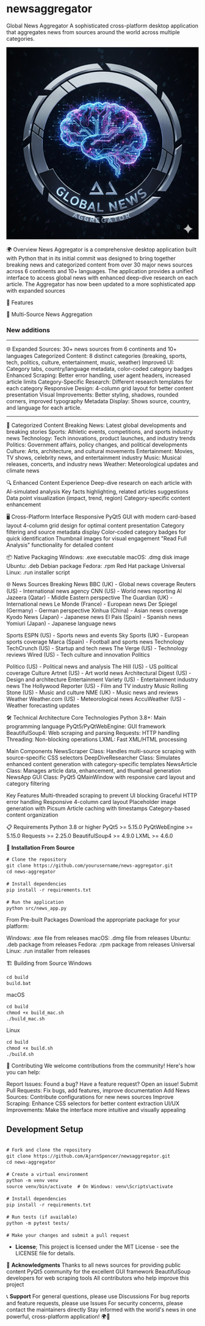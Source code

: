 # newsaggregator
Global News Aggregator
A sophisticated cross-platform desktop application that aggregates news from sources around the world across multiple categories.

![News Aggregator](https://github.com/AjarnSpencer/newsaggregator/blob/main/img/globalnewsaggregator.png)

🌍 Overview
News Aggregator is a comprehensive desktop application built with Python that in its initial commit was designed to bring together breaking news and categorized content from over 30 major news sources across 6 continents and 10+ languages. The application provides a unified interface to access global news with enhanced deep-dive research on each article. The Aggregator has now been updated to a more sophisticated app with expanded sources

🚀 Features

📰 Multi-Source News Aggregation

### New additions

---

🌐 Expanded Sources: 30+ news sources from 6 continents and 10+ languages
Categorized Content: 8 distinct categories (breaking, sports, tech, politics, culture, entertainment, music, weather)
Improved UI: Category tabs, country/language metadata, color-coded category badges
Enhanced Scraping: Better error handling, user agent headers, increased article limits
Category-Specific Research: Different research templates for each category
Responsive Design: 4-column grid layout for better content presentation
Visual Improvements: Better styling, shadows, rounded corners, improved typography
Metadata Display: Shows source, country, and language for each article.

---

📂 Categorized Content
Breaking News: Latest global developments and breaking stories
Sports: Athletic events, competitions, and sports industry news
Technology: Tech innovations, product launches, and industry trends
Politics: Government affairs, policy changes, and political developments
Culture: Arts, architecture, and cultural movements
Entertainment: Movies, TV shows, celebrity news, and entertainment industry
Music: Musical releases, concerts, and industry news
Weather: Meteorological updates and climate news

🔍 Enhanced Content Experience
Deep-dive research on each article with AI-simulated analysis
Key facts highlighting, related articles suggestions
Data point visualization (impact, trend, region)
Category-specific content enhancement

🖥️ Cross-Platform Interface
Responsive PyQt5 GUI with modern card-based layout
4-column grid design for optimal content presentation
Category filtering and source metadata display
Color-coded category badges for quick identification
Thumbnail images for visual engagement
"Read Full Analysis" functionality for detailed content

📦 Native Packaging
Windows: .exe executable
macOS: .dmg disk image
Ubuntu: .deb Debian package
Fedora: .rpm Red Hat package
Universal Linux: .run installer script

🌐 News Sources
Breaking News
BBC (UK) - Global news coverage
Reuters (US) - International news agency
CNN (US) - World news reporting
Al Jazeera (Qatar) - Middle Eastern perspective
The Guardian (UK) - International news
Le Monde (France) - European news
Der Spiegel (Germany) - German perspective
Xinhua (China) - Asian news coverage
Kyodo News (Japan) - Japanese news
El Pais (Spain) - Spanish news
Yomiuri (Japan) - Japanese language news

Sports
ESPN (US) - Sports news and events
Sky Sports (UK) - European sports coverage
Marca (Spain) - Football and sports news
Technology
TechCrunch (US) - Startup and tech news
The Verge (US) - Technology reviews
Wired (US) - Tech culture and innovation
Politics

Politico (US) - Political news and analysis
The Hill (US) - US political coverage
Culture
Artnet (US) - Art world news
Architectural Digest (US) - Design and architecture
Entertainment
Variety (US) - Entertainment industry news
The Hollywood Reporter (US) - Film and TV industry
Music
Rolling Stone (US) - Music and culture
NME (UK) - Music news and reviews
Weather
Weather.com (US) - Meteorological news
AccuWeather (US) - Weather forecasting updates

🛠️ Technical Architecture
Core Technologies
Python 3.8+: Main programming language
PyQt5/PyQtWebEngine: GUI framework
BeautifulSoup4: Web scraping and parsing
Requests: HTTP handling
Threading: Non-blocking operations
LXML: Fast XML/HTML processing

Main Components
NewsScraper Class: Handles multi-source scraping with source-specific CSS selectors
DeepDiveResearcher Class: Simulates enhanced content generation with category-specific templates
NewsArticle Class: Manages article data, enhancement, and thumbnail generation
NewsApp GUI Class: PyQt5 QMainWindow with responsive card layout and category filtering

Key Features
Multi-threaded scraping to prevent UI blocking
Graceful HTTP error handling
Responsive 4-column card layout
Placeholder image generation with Picsum
Article caching with timestamps
Category-based content organization

📋 Requirements
Python 3.8 or higher
PyQt5 >= 5.15.0
PyQtWebEngine >= 5.15.0
Requests >= 2.25.0
BeautifulSoup4 >= 4.9.0
LXML >= 4.6.0

🚀 **Installation From Source**

```
# Clone the repository
git clone https://github.com/yourusername/news-aggregator.git
cd news-aggregator

# Install dependencies
pip install -r requirements.txt

# Run the application
python src/news_app.py
```
From Pre-built Packages
Download the appropriate package for your platform:

Windows: .exe file from releases
macOS: .dmg file from releases
Ubuntu: .deb package from releases
Fedora: .rpm package from releases
Universal Linux: .run installer from releases

🏗️ Building from Source
Windows
```
cd build
build.bat
```

macOS
```
cd build
chmod +x build_mac.sh
./build_mac.sh
```

Linux
```
cd build
chmod +x build.sh
./build.sh
```

🤝 Contributing
We welcome contributions from the community! Here's how you can help:

Report Issues: Found a bug? Have a feature request? Open an issue!
Submit Pull Requests: Fix bugs, add features, improve documentation
Add News Sources: Contribute configurations for new news sources
Improve Scraping: Enhance CSS selectors for better content extraction
UI/UX Improvements: Make the interface more intuitive and visually appealing

## Development Setup
```

# Fork and clone the repository
git clone https://github.com/AjarnSpencer/newsaggregator.git
cd news-aggregator

# Create a virtual environment
python -m venv venv
source venv/bin/activate  # On Windows: venv\Scripts\activate

# Install dependencies
pip install -r requirements.txt

# Run tests (if available)
python -m pytest tests/

# Make your changes and submit a pull request
```
- **License**;
This project is licensed under the MIT License - see the LICENSE file for details.

🙏 **Acknowledgments**
Thanks to all news sources for providing public content
PyQt5 community for the excellent GUI framework
BeautifulSoup developers for web scraping tools
All contributors who help improve this project

📞 **Support**
For general questions, please use Discussions
For bug reports and feature requests, please use Issues
For security concerns, please contact the maintainers directly
Stay informed with the world's news in one powerful, cross-platform application! 🌍📰
